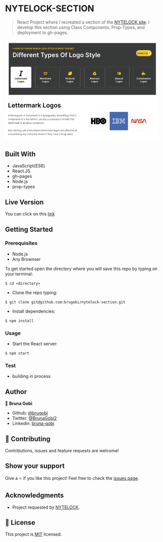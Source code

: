 # NYTELOCK-SECTION
 
> React Project where I recreated a section of the [NYTELOCK site](https://nytelock.com/logo-design-service-in-singapore/). I develop this section using Class Components, Prop-Types, and deployment to gh-pages.

![section_page](./src/images/section_page.png)


## Built With

- JavaScript(ES6)
- React.JS
- gh-pages
- Node.js
- prop-types

## Live Version

You can click on this [link](https://brugobi.github.io/nytelock-section/)

## Getting Started

### Prerequisites

- Node.js
- Any Brownser

To get started open the directory where you will save this repo by typing on your terminal:

```
$ cd <directory>
```

- Clone the repo typing:

```
$ git clone git@github.com:brugobi/nytelock-section.git
```
- Install dependencies:

```
$ npm install
```

### Usage

- Start the React server:

```
$ npm start
```

### Test

- building in process

## Author

👤 **Bruna Gobi**

- Github: [@brugobi](https://github.com/brugobi)
- Twitter: [@BrunaGobi2](https://twitter.com/BrunaGobi2)
- Linkedin: [bruna-gobi](https://www.linkedin.com/in/bruna-gobi/)

## 🤝 Contributing

Contributions, issues and feature requests are welcome!

## Show your support

Give a ⭐️ if you like this project!
Feel free to check the [issues page](issues/).

## Acknowledgments

- Project requested by [NYTELOCK](https://nytelock.com/logo-design-service-in-singapore/).

## 📝 License

This project is [MIT](lic.url) licensed.